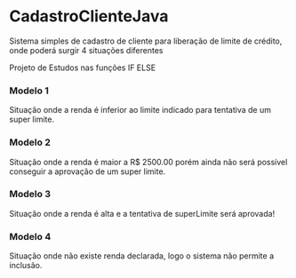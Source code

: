 # CadastroClienteJava

Sistema simples de cadastro de cliente para liberação de limite de crédito, onde poderá surgir 4 situações diferentes

Projeto de Estudos nas funções IF ELSE

### Modelo 1
Situação onde a renda é inferior ao limite indicado para tentativa de um super limite.

### Modelo 2
Situação onde a renda é maior a R$ 2500.00 porém ainda não será possível conseguir a aprovação de um super limite.

### Modelo 3
Situação onde a renda é alta e a tentativa de superLimite será aprovada!

### Modelo 4
Situação onde não existe renda declarada, logo o sistema não permite a inclusão.



